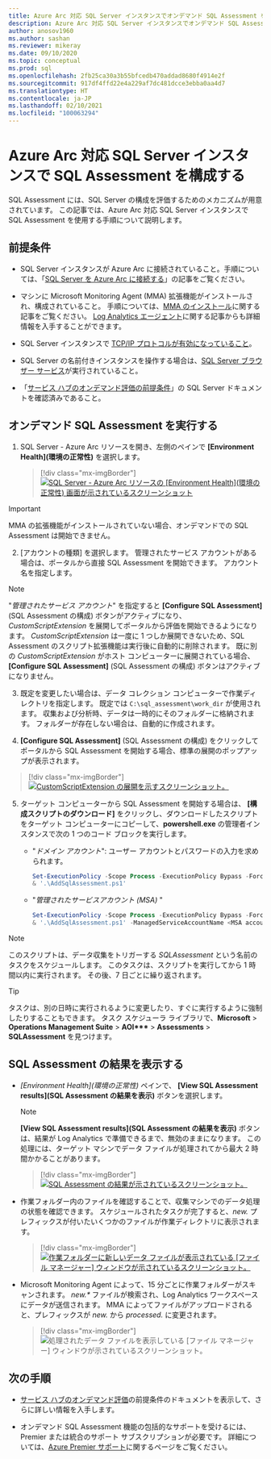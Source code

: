 ```yaml
---
title: Azure Arc 対応 SQL Server インスタンスでオンデマンド SQL Assessment を構成する
description: Azure Arc 対応 SQL Server インスタンスでオンデマンド SQL Assessment を構成する
author: anosov1960
ms.author: sashan
ms.reviewer: mikeray
ms.date: 09/10/2020
ms.topic: conceptual
ms.prod: sql
ms.openlocfilehash: 2fb25ca30a3b55bfcedb470addad8680f4914e2f
ms.sourcegitcommit: 917df4ffd22e4a229af7dc481dcce3ebba0aa4d7
ms.translationtype: HT
ms.contentlocale: ja-JP
ms.lasthandoff: 02/10/2021
ms.locfileid: "100063294"
---
```

# <a name="configure-sql-assessment-on-an-azure-arc-enabled-sql-server-instance"></a>Azure Arc 対応 SQL Server インスタンスで SQL Assessment を構成する

SQL Assessment には、SQL Server の構成を評価するためのメカニズムが用意されています。 この記事では、Azure Arc 対応 SQL Server インスタンスで SQL Assessment を使用する手順について説明します。

## <a name="prerequisites"></a>前提条件

* SQL Server インスタンスが Azure Arc に接続されていること。手順については、「[SQL Server を Azure Arc に接続する](connect.md)」の記事をご覧ください。

* マシンに Microsoft Monitoring Agent (MMA) 拡張機能がインストールされ、構成されていること。 手順については、[MMA のインストール](configure-advanced-data-security.md#install-microsoft-monitoring-agent-mma)に関する記事をご覧ください。 [Log Analytics エージェント](/azure/azure-monitor/platform/log-analytics-agent)に関する記事からも詳細情報を入手することができます。

* SQL Server インスタンスで [TCP/IP プロトコルが有効になっていること](../../database-engine/configure-windows/enable-or-disable-a-server-network-protocol.md)。

* SQL Server の名前付きインスタンスを操作する場合は、[SQL Server ブラウザー サービス](../../tools/configuration-manager/sql-server-browser-service.md)が実行されていること。

* 「[サービス ハブのオンデマンド評価の前提条件](/services-hub/health/assessment-prereq-docs#on-demand-assessment-prerequisite-documents)」の SQL Server ドキュメントを確認済みであること。

## <a name="run-on-demand-sql-assessment"></a>オンデマンド SQL Assessment を実行する

1. SQL Server - Azure Arc リソースを開き、左側のペインで **[Environment Health]\(環境の正常性\)** を選択します。

   > [!div class="mx-imgBorder"]
   > [ ![SQL Server - Azure Arc リソースの [Environment Health]\(環境の正常性\) 画面が示されているスクリーンショット](media/assess/sql-assessment-heading-sql-server-arc.png) ](media/assess/sql-assessment-heading-sql-server-arc.png#lightbox)

> [!IMPORTANT]
> MMA の拡張機能がインストールされていない場合、オンデマンドでの SQL Assessment は開始できません。

2. [アカウントの種類] を選択します。 管理されたサービス アカウントがある場合は、ポータルから直接 SQL Assessment を開始できます。 アカウント名を指定します。

> [!NOTE]
> "*管理されたサービス アカウント*" を指定すると **[Configure SQL Assessment]** \(SQL Assessment の構成\) ボタンがアクティブになり、*CustomScriptExtension* を展開してポータルから評価を開始できるようになります。 *CustomScriptExtension* は一度に 1 つしか展開できないため、SQL Assessment のスクリプト拡張機能は実行後に自動的に削除されます。 既に別の *CustomScriptExtension* がホスト コンピューターに展開されている場合、 **[Configure SQL Assessment]** \(SQL Assessment の構成\) ボタンはアクティブになりません。

3. 既定を変更したい場合は、データ コレクション コンピューターで作業ディレクトリを指定します。 既定では `C:\sql_assessment\work_dir` が使用されます。 収集および分析時、データは一時的にそのフォルダーに格納されます。 フォルダーが存在しない場合は、自動的に作成されます。

4. **[Configure SQL Assessment]** \(SQL Assessment の構成\) をクリックしてポータルから SQL Assessment を開始する場合、標準の展開のポップアップが表示されます。

> [!div class="mx-imgBorder"]
   > [ ![CustomScriptExtension の展開を示すスクリーンショット。](media/assess/sql-assessment-custom-script-deployment.png) ](media/assess/sql-assessment-custom-script-deployment.png#lightbox)

5. ターゲット コンピューターから SQL Assessment を開始する場合は、 **[構成スクリプトのダウンロード]** をクリックし、ダウンロードしたスクリプトをターゲット コンピューターにコピーして、**powershell.exe** の管理者インスタンスで次の 1 つのコード ブロックを実行します。

   * "_ドメイン アカウント_": ユーザー アカウントとパスワードの入力を求められます。

      ```powershell
      Set-ExecutionPolicy -Scope Process -ExecutionPolicy Bypass -Force
      & '.\AddSqlAssessment.ps1'
      ```

   * "_管理されたサービスアカウント (MSA)_ "

      ```powershell
      Set-ExecutionPolicy -Scope Process -ExecutionPolicy Bypass -Force
      & '.\AddSqlAssessment.ps1' -ManagedServiceAccountName <MSA account name>
      ```

> [!NOTE]
> このスクリプトは、データ収集をトリガーする *SQLAssessment* という名前のタスクをスケジュールします。 このタスクは、スクリプトを実行してから 1 時間以内に実行されます。 その後、7 日ごとに繰り返されます。

> [!TIP]
> タスクは、別の日時に実行されるように変更したり、すぐに実行するように強制したりすることもできます。 タスク スケジューラ ライブラリで、**Microsoft** > **Operations Management Suite** > **AOI\*\*\***  > **Assessments** > **SQLAssessment** を見つけます。

## <a name="view-sql-assessment-results"></a>SQL Assessment の結果を表示する

* _[Environment Health]\(環境の正常性\)_ ペインで、 **[View SQL Assessment results]\(SQL Assessment の結果を表示\)** ボタンを選択します。

   > [!NOTE]
   > **[View SQL Assessment results]\(SQL Assessment の結果を表示\)** ボタンは、結果が Log Analytics で準備できるまで、無効のままになります。 この処理には、ターゲット マシンでデータ ファイルが処理されてから最大 2 時間かかることがあります。

   > [!div class="mx-imgBorder"]
   > [ ![SQL Assessment の結果が示されているスクリーンショット。](media/assess/sql-assessment-results.png) ](media/assess/sql-assessment-results.png#lightbox)

* 作業フォルダー内のファイルを確認することで、収集マシンでのデータ処理の状態を確認できます。 スケジュールされたタスクが完了すると、_new._ プレフィックスが付いたいくつかのファイルが作業ディレクトリに表示されます。

   > [!div class="mx-imgBorder"]
   > [ ![作業フォルダーに新しいデータ ファイルが表示されている [ファイル マネージャー] ウィンドウが示されているスクリーンショット。](media/assess/sql-assessment-data-files-ready.png) ](media/assess/sql-assessment-data-files-ready.png#lightbox)

* Microsoft Monitoring Agent によって、15 分ごとに作業フォルダーがスキャンされます。 _new.*_ ファイルが検索され、Log Analytics ワークスペースにデータが送信されます。 MMA によってファイルがアップロードされると、プレフィックスが _new._ から _processed._ に変更されます。

   > [!div class="mx-imgBorder"]
   > ![処理されたデータ ファイルを表示している [ファイル マネージャー] ウィンドウが示されているスクリーンショット。](media/assess/sql-assessment-data-files-processed.png)

## <a name="next-steps"></a>次の手順

* [サービス ハブのオンデマンド評価](/services-hub/health/assessment-prereq-docs#on-demand-assessment-prerequisite-documents)の前提条件のドキュメントを表示して、さらに詳しい情報を入手します。

* オンデマンド SQL Assessment 機能の包括的なサポートを受けるには、Premier または統合のサポート サブスクリプションが必要です。 詳細については、[Azure Premier サポート](https://azure.microsoft.com/support/plans/premier)に関するページをご覧ください。
